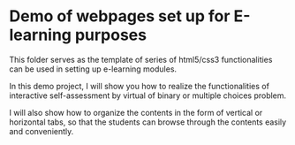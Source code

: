 # Demo of webpages set up for E-learning purposes
<p>This folder serves as the template of series of html5/css3 functionalities can be used in setting up e-learning modules.</p>
<p>In this demo project, I will show you how to realize the functionalities of interactive self-assessment by virtual of binary or multiple choices problem. </p>
<p>I will also show how to organize the contents in the form of vertical or horizontal tabs, so that the students can browse through the contents easily and conveniently.</p>
